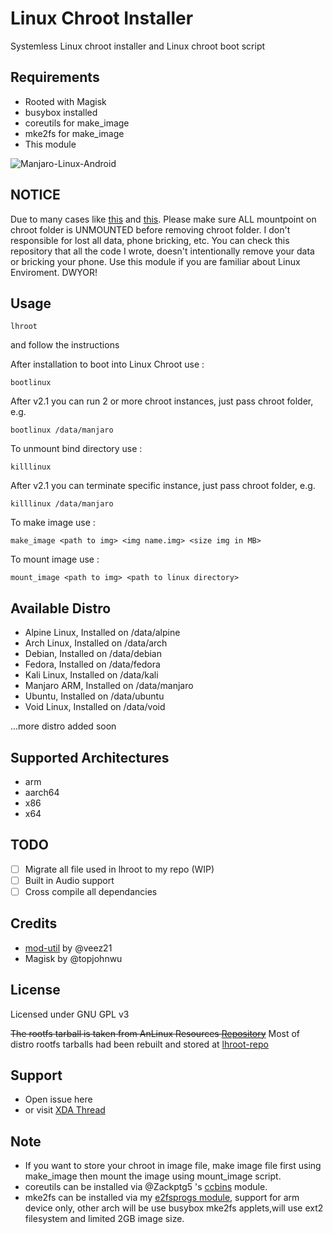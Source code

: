 # Linux Chroot Installer

Systemless Linux chroot installer and Linux chroot boot script

## Requirements
- Rooted with Magisk
- busybox installed
- coreutils for make_image
- mke2fs for make_image
- This module

![Manjaro-Linux-Android](https://i.ibb.co/gdpw8QG/lhroot.png)

## NOTICE
Due to many cases like [this](https://github.com/FerryAr/lhroot/issues/18) and [this](https://github.com/FerryAr/lhroot/issues/21). Please make sure ALL mountpoint on chroot folder is UNMOUNTED before removing chroot folder. I don't responsible for lost all data, phone bricking, etc. You can check this repository that all the code I wrote, doesn't intentionally remove your data or bricking your phone. Use this module if you are familiar about Linux Enviroment. DWYOR!

## Usage

```console
lhroot
```

and follow the instructions

After installation to boot into Linux Chroot use :

```console
bootlinux
```

After v2.1 you can run 2 or more chroot instances, just pass chroot folder, e.g.
```console
bootlinux /data/manjaro
```

To unmount bind directory use :

```console
killlinux
```

After v2.1 you can terminate specific instance, just pass chroot folder, e.g.
```console
killlinux /data/manjaro
```

To make image use :

```console
make_image <path to img> <img name.img> <size img in MB>
```

To mount image use : 

```console
mount_image <path to img> <path to linux directory>
```

## Available Distro
- Alpine Linux, Installed on /data/alpine
- Arch Linux, Installed on /data/arch
- Debian, Installed on /data/debian
- Fedora, Installed on /data/fedora
- Kali Linux, Installed on /data/kali
- Manjaro ARM, Installed on /data/manjaro
- Ubuntu, Installed on /data/ubuntu
- Void Linux, Installed on /data/void

...more distro added soon

## Supported Architectures
- arm
- aarch64
- x86
- x64

## TODO
- [ ] Migrate all file used in lhroot to my repo (WIP)
- [ ] Built in Audio support
- [ ] Cross compile all dependancies

## Credits
- [mod-util](https://github.com/veez21/mod-util) by @veez21
- Magisk by @topjohnwu

## License
Licensed under GNU GPL v3

~~The rootfs tarball is taken from AnLinux Resources [Repository](https://github.com/EXALAB/Anlinux-Resources)~~
Most of distro rootfs tarballs had been rebuilt and stored at [lhroot-repo](https://github.com/FerryAr/lhroot-repo)

## Support
- Open issue here
- or visit [XDA Thread](https://forum.xda-developers.com/showthread.php?t=4142803)

## Note
- If you want to store your chroot in image file, make image file first using make_image then mount the image using mount_image script.
- coreutils can be installed via @Zackptg5 's [ccbins](https://github.com/Magisk-Modules-Repo/ccbins) module.
- mke2fs can be installed via my [e2fsprogs module](https://github.com/FerryAr/e2fsprogs-arm), support for arm device only, other arch will be use busybox mke2fs applets,will use ext2 filesystem and limited 2GB image size.
